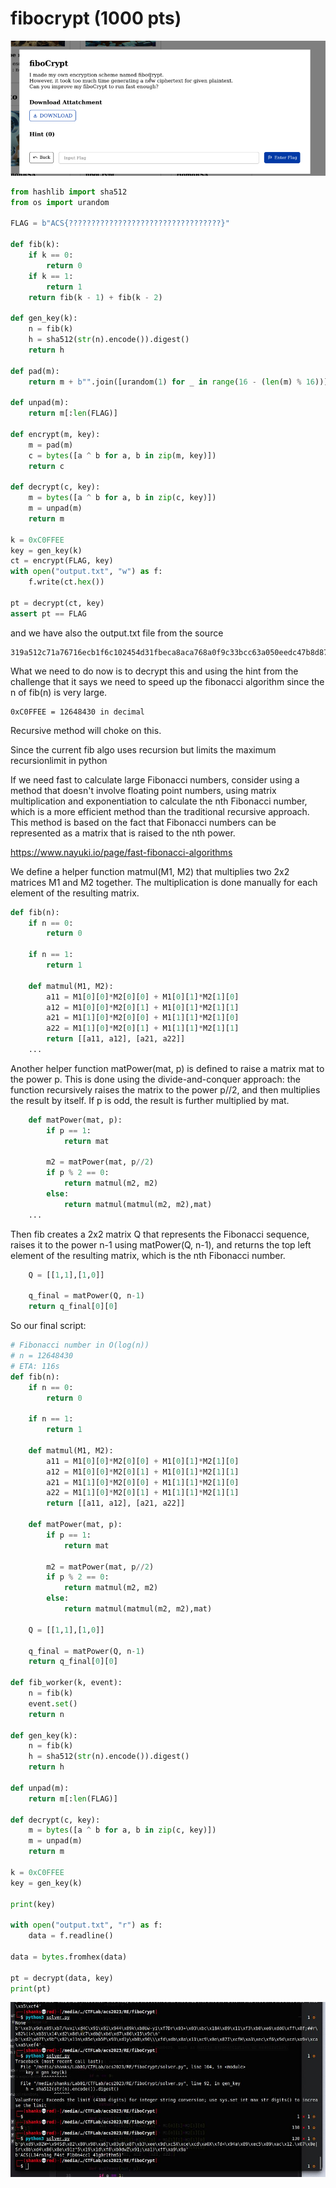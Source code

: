 # fibocrypt (1000 pts)

![Alt text](./_images/image.png)

```python
from hashlib import sha512
from os import urandom

FLAG = b"ACS{??????????????????????????????????}"

def fib(k):
    if k == 0:
        return 0
    if k == 1:
        return 1
    return fib(k - 1) + fib(k - 2)

def gen_key(k):
    n = fib(k)
    h = sha512(str(n).encode()).digest()
    return h

def pad(m):
    return m + b"".join([urandom(1) for _ in range(16 - (len(m) % 16))])

def unpad(m):
    return m[:len(FLAG)]

def encrypt(m, key):
    m = pad(m)
    c = bytes([a ^ b for a, b in zip(m, key)])
    return c

def decrypt(c, key):
    m = bytes([a ^ b for a, b in zip(c, key)])
    m = unpad(m)
    return m
    
k = 0xC0FFEE
key = gen_key(k)
ct = encrypt(FLAG, key)
with open("output.txt", "w") as f:
    f.write(ct.hex())
    
pt = decrypt(ct, key)
assert pt == FLAG
```

and we have also the output.txt file from the source

```
319a512c71a76716ecb1f6c102454d31fbeca8aca768a0f9c33bcc63a050eedc47b8d87a4332738bf3f9b888b8086ffe
```

What we need to do now is to decrypt this and using the hint from the challenge that it says we need to speed up the fibonacci algorithm since the n of fib(n) is very large.

```
0xC0FFEE = 12648430 in decimal
```

Recursive method will choke on this.

Since the current fib algo uses recursion but limits the maximum recursionlimit in python

If we need fast to calculate large Fibonacci numbers, consider using a method that doesn't involve floating point numbers, using matrix multiplication and exponentiation to calculate the nth Fibonacci number, which is a more efficient method than the traditional recursive approach. This method is based on the fact that Fibonacci numbers can be represented as a matrix that is raised to the nth power.

https://www.nayuki.io/page/fast-fibonacci-algorithms

We define a helper function matmul(M1, M2) that multiplies two 2x2 matrices M1 and M2 together. The multiplication is done manually for each element of the resulting matrix.

```python
def fib(n):
    if n == 0: 
        return 0

    if n == 1: 
        return 1

    def matmul(M1, M2):
        a11 = M1[0][0]*M2[0][0] + M1[0][1]*M2[1][0]
        a12 = M1[0][0]*M2[0][1] + M1[0][1]*M2[1][1]
        a21 = M1[1][0]*M2[0][0] + M1[1][1]*M2[1][0]
        a22 = M1[1][0]*M2[0][1] + M1[1][1]*M2[1][1]
        return [[a11, a12], [a21, a22]]
    ...
```

Another helper function matPower(mat, p) is defined to raise a matrix mat to the power p. This is done using the divide-and-conquer approach: the function recursively raises the matrix to the power p//2, and then multiplies the result by itself. If p is odd, the result is further multiplied by mat.

```python
    def matPower(mat, p):
        if p == 1: 
            return mat

        m2 = matPower(mat, p//2)
        if p % 2 == 0:
            return matmul(m2, m2)
        else: 
            return matmul(matmul(m2, m2),mat)
    ...
```

Then fib creates a 2x2 matrix Q that represents the Fibonacci sequence, raises it to the power n-1 using matPower(Q, n-1), and returns the top left element of the resulting matrix, which is the nth Fibonacci number.

```python
    Q = [[1,1],[1,0]]

    q_final = matPower(Q, n-1)
    return q_final[0][0]
```

So our final script:

```python
# Fibonacci number in O(log(n))
# n = 12648430
# ETA: 116s
def fib(n):
    if n == 0: 
        return 0

    if n == 1: 
        return 1

    def matmul(M1, M2):
        a11 = M1[0][0]*M2[0][0] + M1[0][1]*M2[1][0]
        a12 = M1[0][0]*M2[0][1] + M1[0][1]*M2[1][1]
        a21 = M1[1][0]*M2[0][0] + M1[1][1]*M2[1][0]
        a22 = M1[1][0]*M2[0][1] + M1[1][1]*M2[1][1]
        return [[a11, a12], [a21, a22]]

    def matPower(mat, p):
        if p == 1: 
            return mat

        m2 = matPower(mat, p//2)
        if p % 2 == 0:
            return matmul(m2, m2)
        else: 
            return matmul(matmul(m2, m2),mat)

    Q = [[1,1],[1,0]]

    q_final = matPower(Q, n-1)
    return q_final[0][0]

def fib_worker(k, event):
    n = fib(k)
    event.set()
    return n

def gen_key(k):
    n = fib(k)
    h = sha512(str(n).encode()).digest()
    return h

def unpad(m):
    return m[:len(FLAG)]

def decrypt(c, key):
    m = bytes([a ^ b for a, b in zip(c, key)])
    m = unpad(m)
    return m

k = 0xC0FFEE
key = gen_key(k)

print(key)

with open("output.txt", "r") as f:
    data = f.readline()

data = bytes.fromhex(data)

pt = decrypt(data, key)
print(pt)
```

![Alt text](./_images/image-1.png)

